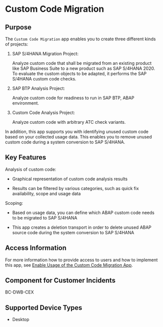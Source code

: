 <!-- loio651ef65d8d37488cb8f84a1fd2ab4455 -->

# Custom Code Migration



## Purpose

The `Custom Code Migration` app enables you to create three different kinds of projects:

1.  SAP S/4HANA Migration Project:

    Analyze custom code that shall be migrated from an existing product like SAP Business Suite to a new product such as SAP S/4HANA 2020. To evaluate the custom objects to be adapted, it performs the SAP S/4HANA custom code checks.

2.  SAP BTP Analysis Project:

    Analyze custom code for readiness to run in SAP BTP, ABAP environment.

3.  Custom Code Analysis Project:

    Analyze custom code with arbitrary ATC check variants.


In addition, this app supports you with identifying unused custom code based on your collected usage data. This enables you to remove unused custom code during a system conversion to SAP S/4HANA.



<a name="loio651ef65d8d37488cb8f84a1fd2ab4455__keyfeatures"/>

## Key Features

Analysis of custom code:

-   Graphical representation of custom code analysis results

-   Results can be filtered by various categories, such as quick fix availability, scope and usage data


Scoping:

-   Based on usage data, you can define which ABAP custom code needs to be migrated to SAP S/4HANA

-   This app creates a deletion transport in order to delete unused ABAP source code during the system conversion to SAP S/4HANA




<a name="loio651ef65d8d37488cb8f84a1fd2ab4455__section_pfdb_egb_zzr_zz"/>

## Access Information

For more information how to provide access to users and how to implement this app, see [Enable Usage of the Custom Code Migration App](enable-usage-of-the-custom-code-migration-app-34f67ed.md).



## Component for Customer Incidents

BC-DWB-CEX



## Supported Device Types

-   Desktop


